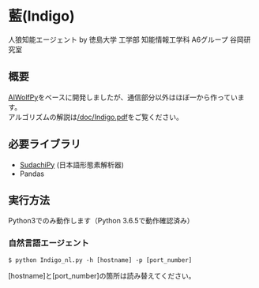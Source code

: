 # 藍(Indigo)
人狼知能エージェント by 徳島大学 工学部 知能情報工学科 A6グループ 谷岡研究室

## 概要
[AIWolfPy](https://github.com/k-harada/AIWolfPy)をベースに開発しましたが、通信部分以外はほぼ一から作っています。\
アルゴリズムの解説は[/doc/Indigo.pdf](/doc/Indigo.pdf)をご覧ください。

## 必要ライブラリ
+ [SudachiPy](https://github.com/WorksApplications/SudachiPy) (日本語形態素解析器)
+ Pandas

## 実行方法
Python3でのみ動作します（Python 3.6.5で動作確認済み）
### 自然言語エージェント
```
$ python Indigo_nl.py -h [hostname] -p [port_number]
```
[hostname]と[port_number]の箇所は読み替えてください。